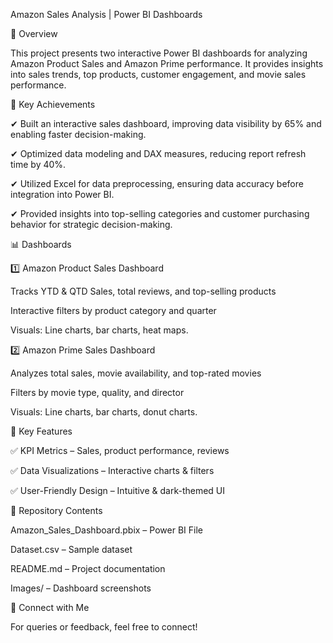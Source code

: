 Amazon Sales Analysis | Power BI Dashboards

📌 Overview

This project presents two interactive Power BI dashboards for analyzing Amazon Product Sales and Amazon Prime performance. It provides insights into sales trends, top products, customer engagement, and movie sales performance.


🚀 Key Achievements

✔ Built an interactive sales dashboard, improving data visibility by 65% and enabling faster decision-making.

✔ Optimized data modeling and DAX measures, reducing report refresh time by 40%.

✔ Utilized Excel for data preprocessing, ensuring data accuracy before integration into Power BI.

✔ Provided insights into top-selling categories and customer purchasing behavior for strategic decision-making.


📊 Dashboards

1️⃣ Amazon Product Sales Dashboard

Tracks YTD & QTD Sales, total reviews, and top-selling products

Interactive filters by product category and quarter

Visuals: Line charts, bar charts, heat maps.

2️⃣ Amazon Prime Sales Dashboard

Analyzes total sales, movie availability, and top-rated movies

Filters by movie type, quality, and director

Visuals: Line charts, bar charts, donut charts.


🔹 Key Features

✅ KPI Metrics – Sales, product performance, reviews

✅ Data Visualizations – Interactive charts & filters

✅ User-Friendly Design – Intuitive & dark-themed UI


📂 Repository Contents

Amazon_Sales_Dashboard.pbix – Power BI File

Dataset.csv – Sample dataset

README.md – Project documentation

Images/ – Dashboard screenshots

📧 Connect with Me

For queries or feedback, feel free to connect!

